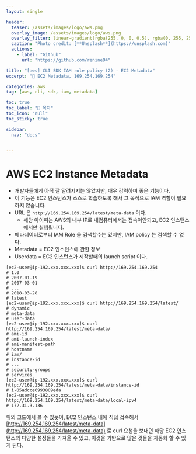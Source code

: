 ```yaml
---
layout: single

header:
  teaser: /assets/images/logo/aws.png
  overlay_image: /assets/images/logo/aws.png
  overlay_filter: linear-gradient(rgba(255, 0, 0, 0.5), rgba(0, 255, 255, 0.5))
  caption: "Photo credit: [**Unsplash**](https://unsplash.com)"
  actions:
    - label: "Github"
      url: "https://github.com/renine94"

title: "[aws] CLI SDK IAM role policy (2) - EC2 Metadata"
excerpt: "🚀 EC2 Metadata, 169.254.169.254"

categories: aws
tag: [aws, cli, sdk, iam, metadata]

toc: true
toc_label: "📕 목차"
toc_icon: "null"
toc_sticky: true

sidebar:
  nav: "docs"


---
```


# AWS EC2 Instance Metadata

- 개발자들에게 아직 잘 알려지지는 않았지만, 매우 강력하며 좋은 기능이다.
- 이 기능은 EC2 인스턴스가 스스로 학습하도록 해서 그 목적으로 IAM 역할이 필요하지 않습니다.
- URL 은 `http://169.254.169.254/latest/meta-data` 이다.
  - 해당 아이피는 AWS의 내부 IP로 내컴퓨터에서는 접속이안되고, EC2 인스턴스에서만 실행됩니다.
- 메타데이터로부터 IAM Role 을 검색할수는 있지만, IAM policy 는 검색할 수 없다.
- Metadata = EC2 인스턴스에 관한 정보
- Userdata = EC2 인스턴스가 시작할때의 launch script 이다.



```shell
[ec2-user@ip-192.xxx.xxx.xxx]$ curl http://169.254.169.254
# 1.0
# 2007-01-19
# 2007-03-01
# ...
# 2018-03-28
# latest
[ec2-user@ip-192.xxx.xxx.xxx]$ curl http://169.254.169.254/latest/
# dynamic
# meta-data
# user-data
[ec2-user@ip-192.xxx.xxx.xxx]$ curl http://169.254.169.254/latest/meta-data/
# ami-id
# ami-launch-index
# ami-manifest-path
# hostname
# iam/
# instance-id
# ...
# security-groups
# services
[ec2-user@ip-192.xxx.xxx.xxx]$ curl http://169.254.169.254/latest/meta-data/instance-id
# i-05adcce6993809eda
[ec2-user@ip-192.xxx.xxx.xxx]$ curl http://169.254.169.254/latest/meta-data/local-ipv4
# 172.31.3.136

```



위의 코드에서 볼 수 있듯이, EC2 인스턴스 내에 직접 접속해서 [http://169.254.169.254/latest/meta-data](http://169.254.169.254/latest/meta-data)  로 curl 요청을 보내면 해당 EC2 인스턴스의 다양한 설정들을 가져올 수 있고, 이것을 기반으로 많은 것들을 자동화 할 수 있게 된다.